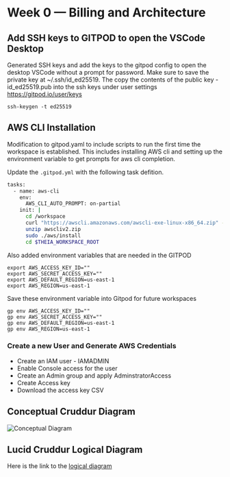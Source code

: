 # Week 0 — Billing and Architecture

## Add SSH keys to GITPOD to open the VSCode Desktop
Generated SSH keys and add the keys to the gitpod config to open the desktop VSCode without a prompt for password. Make sure to save the private key at ~/.ssh/id_ed25519. The copy the contents of the public key - id_ed25519.pub into the ssh keys under user settings https://gitpod.io/user/keys
```
ssh-keygen -t ed25519
```

## AWS CLI Installation

Modification to gitpod.yaml to include scripts to run the first time the workspace is established. This includes installing AWS cli and setting up the environment variable to get prompts for aws cli completion.

Update the `.gitpod.yml` with the following task defition.
```sh
tasks:
  - name: aws-cli
    env:
      AWS_CLI_AUTO_PROMPT: on-partial
    init: |
      cd /workspace
      curl "https://awscli.amazonaws.com/awscli-exe-linux-x86_64.zip" -o "awscliv2.zip"
      unzip awscliv2.zip
      sudo ./aws/install
      cd $THEIA_WORKSPACE_ROOT
```

Also added environment variables that are needed in the GITPOD 
```
export AWS_ACCESS_KEY_ID=""
export AWS_SECRET_ACCESS_KEY=""
export AWS_DEFAULT_REGION=us-east-1
export AWS_REGION=us-east-1
```

Save these environment variable into Gitpod for future workspaces
```
gp env AWS_ACCESS_KEY_ID=""
gp env AWS_SECRET_ACCESS_KEY=""
gp env AWS_DEFAULT_REGION=us-east-1
gp env AWS_REGION=us-east-1
```


### Create a new User and Generate AWS Credentials

- Create an IAM user - IAMADMIN
- Enable Console access for the user
- Create an Admin group and apply AdminstratorAccess
- Create Access key
- Download the access key CSV

## Conceptual Cruddur Diagram

![Conceptual Diagram](assets/Conceptual-Diagram.jpg)

## Lucid Cruddur Logical Diagram
Here is the link to the [logical diagram](https://lucid.app/lucidchart/bb8ce4de-0bdd-4b22-9486-7b2c93a8e17c/edit?viewport_loc=-2510%2C-172%2C2400%2C2026%2C0_0&invitationId=inv_3ecb8cd9-52f3-439a-a047-9b7bdc34f40d)

